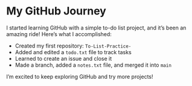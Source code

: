 # My GitHub Journey

I started learning GitHub with a simple to-do list project, and it’s been an amazing ride! Here’s what I accomplished:

- Created my first repository: `To-List-Practice-`
- Added and edited a `todo.txt` file to track tasks
- Learned to create an issue and close it
- Made a branch, added a `notes.txt` file, and merged it into `main`

I’m excited to keep exploring GitHub and try more projects!